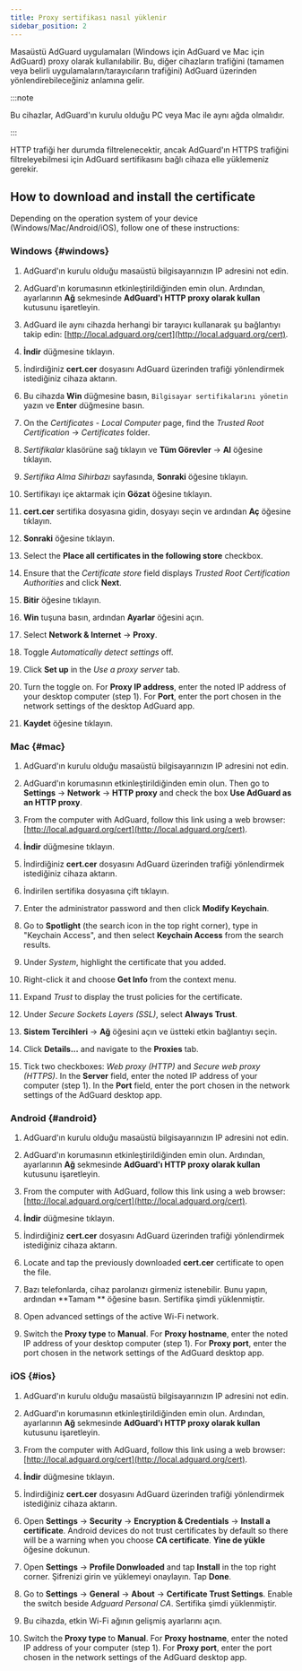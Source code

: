 ```yaml
---
title: Proxy sertifikası nasıl yüklenir
sidebar_position: 2
---
```


Masaüstü AdGuard uygulamaları (Windows için AdGuard ve Mac için AdGuard) proxy olarak kullanılabilir. Bu, diğer cihazların trafiğini (tamamen veya belirli uygulamaların/tarayıcıların trafiğini) AdGuard üzerinden yönlendirebileceğiniz anlamına gelir.

:::note

Bu cihazlar, AdGuard'ın kurulu olduğu PC veya Mac ile aynı ağda olmalıdır.

:::

HTTP trafiği her durumda filtrelenecektir, ancak AdGuard'ın HTTPS trafiğini filtreleyebilmesi için AdGuard sertifikasını bağlı cihaza elle yüklemeniz gerekir.

## How to download and install the certificate

Depending on the operation system of your device (Windows/Mac/Android/iOS), follow one of these instructions:

### Windows {#windows}

1. AdGuard'ın kurulu olduğu masaüstü bilgisayarınızın IP adresini not edin.

2. AdGuard'ın korumasının etkinleştirildiğinden emin olun. Ardından, ayarlarının **Ağ** sekmesinde **AdGuard'ı HTTP proxy olarak kullan** kutusunu işaretleyin.

3. AdGuard ile aynı cihazda herhangi bir tarayıcı kullanarak şu bağlantıyı takip edin: [http://local.adguard.org/cert](http://local.adguard.org/cert).

4. **İndir** düğmesine tıklayın.

5. İndirdiğiniz **cert.cer** dosyasını AdGuard üzerinden trafiği yönlendirmek istediğiniz cihaza aktarın.

6. Bu cihazda **Win** düğmesine basın, `Bilgisayar sertifikalarını yönetin` yazın ve **Enter** düğmesine basın.

7. On the *Certificates - Local Computer* page, find the *Trusted Root Certification* → *Certificates* folder.

8. *Sertifikalar* klasörüne sağ tıklayın ve **Tüm Görevler** → **Al** öğesine tıklayın.

9. *Sertifika Alma Sihirbazı* sayfasında, **Sonraki** öğesine tıklayın.

10. Sertifikayı içe aktarmak için **Gözat** öğesine tıklayın.

11. **cert.cer** sertifika dosyasına gidin, dosyayı seçin ve ardından **Aç** öğesine tıklayın.

12. **Sonraki** öğesine tıklayın.

13. Select the **Place all certificates in the following store** checkbox.

14. Ensure that the *Certificate store* field displays *Trusted Root Certification Authorities* and click **Next**.

15. **Bitir** öğesine tıklayın.

16. **Win** tuşuna basın, ardından **Ayarlar** öğesini açın.

17. Select **Network & Internet** → **Proxy**.

18. Toggle *Automatically detect settings* off.

19. Click **Set up** in the *Use a proxy server* tab.

20. Turn the toggle on. For **Proxy IP address**, enter the noted IP address of your desktop computer (step 1). For **Port**, enter the port chosen in the network settings of the desktop AdGuard app.

21. **Kaydet** öğesine tıklayın.

### Mac {#mac}

1. AdGuard'ın kurulu olduğu masaüstü bilgisayarınızın IP adresini not edin.

2. AdGuard'ın korumasının etkinleştirildiğinden emin olun. Then go to **Settings** → **Network** → **HTTP proxy** and check the box **Use AdGuard as an HTTP proxy**.

3. From the computer with AdGuard, follow this link using a web browser: [http://local.adguard.org/cert](http://local.adguard.org/cert).

4. **İndir** düğmesine tıklayın.

5. İndirdiğiniz **cert.cer** dosyasını AdGuard üzerinden trafiği yönlendirmek istediğiniz cihaza aktarın.

6. İndirilen sertifika dosyasına çift tıklayın.

7. Enter the administrator password and then click **Modify Keychain**.

8. Go to **Spotlight** (the search icon in the top right corner), type in "Keychain Access", and then select **Keychain Access** from the search results.

9. Under *System*, highlight the certificate that you added.

10. Right-click it and choose **Get Info** from the context menu.

11. Expand *Trust* to display the trust policies for the certificate.

12. Under *Secure Sockets Layers (SSL)*, select **Always Trust**.

13. **Sistem Tercihleri** → **Ağ** öğesini açın ve üstteki etkin bağlantıyı seçin.

14. Click **Details...** and navigate to the **Proxies** tab.

15. Tick two checkboxes: *Web proxy (HTTP)* and *Secure web proxy (HTTPS)*. In the **Server** field, enter the noted IP address of your computer (step 1). In the **Port** field, enter the port chosen in the network settings of the AdGuard desktop app.

### Android {#android}

1. AdGuard'ın kurulu olduğu masaüstü bilgisayarınızın IP adresini not edin.

2. AdGuard'ın korumasının etkinleştirildiğinden emin olun. Ardından, ayarlarının **Ağ** sekmesinde **AdGuard'ı HTTP proxy olarak kullan** kutusunu işaretleyin.

3. From the computer with AdGuard, follow this link using a web browser: [http://local.adguard.org/cert](http://local.adguard.org/cert).

4. **İndir** düğmesine tıklayın.

5. İndirdiğiniz **cert.cer** dosyasını AdGuard üzerinden trafiği yönlendirmek istediğiniz cihaza aktarın.

6. Locate and tap the previously downloaded **cert.cer** certificate to open the file.

7. Bazı telefonlarda, cihaz parolanızı girmeniz istenebilir. Bunu yapın, ardından **Tamam ** öğesine basın. Sertifika şimdi yüklenmiştir.

8. Open advanced settings of the active Wi-Fi network.

9. Switch the **Proxy type** to **Manual**. For **Proxy hostname**, enter the noted IP address of your desktop computer (step 1). For **Proxy port**, enter the port chosen in the network settings of the AdGuard desktop app.

### iOS {#ios}

1. AdGuard'ın kurulu olduğu masaüstü bilgisayarınızın IP adresini not edin.

2. AdGuard'ın korumasının etkinleştirildiğinden emin olun. Ardından, ayarlarının **Ağ** sekmesinde **AdGuard'ı HTTP proxy olarak kullan** kutusunu işaretleyin.

3. From the computer with AdGuard, follow this link using a web browser: [http://local.adguard.org/cert](http://local.adguard.org/cert).

4. **İndir** düğmesine tıklayın.

5. İndirdiğiniz **cert.cer** dosyasını AdGuard üzerinden trafiği yönlendirmek istediğiniz cihaza aktarın.

6. Open **Settings** → **Security** → **Encryption & Credentials** → **Install a certificate**. Android devices do not trust certificates by default so there will be a warning when you choose **CA certificate**. **Yine de yükle** öğesine dokunun.

7. Open **Settings** → **Profile Donwloaded** and tap **Install** in the top right corner. Şifrenizi girin ve yüklemeyi onaylayın. Tap **Done**.

8. Go to **Settings** → **General** → **About** → **Certificate Trust Settings**. Enable the switch beside *Adguard Personal CA*. Sertifika şimdi yüklenmiştir.

9. Bu cihazda, etkin Wi-Fi ağının gelişmiş ayarlarını açın.

10. Switch the **Proxy type** to **Manual**. For **Proxy hostname**, enter the noted IP address of your computer (step 1). For **Proxy port**, enter the port chosen in the network settings of the AdGuard desktop app.
